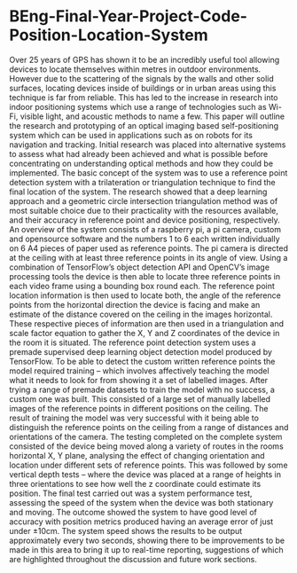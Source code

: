 # BEng-Final-Year-Project-Code-Position-Location-System
Over 25 years of GPS has shown it to be an incredibly useful tool allowing devices to locate
themselves within metres in outdoor environments. However due to the scattering of the signals by
the walls and other solid surfaces, locating devices inside of buildings or in urban areas using this
technique is far from reliable. This has led to the increase in research into indoor positioning systems
which use a range of technologies such as Wi-Fi, visible light, and acoustic methods to name a few.
This paper will outline the research and prototyping of an optical imaging based self-positioning
system which can be used in applications such as on robots for its navigation and tracking.
Initial research was placed into alternative systems to assess what had already been achieved and
what is possible before concentrating on understanding optical methods and how they could be
implemented. The basic concept of the system was to use a reference point detection system with a
trilateration or triangulation technique to find the final location of the system. The research showed
that a deep learning approach and a geometric circle intersection triangulation method was of most
suitable choice due to their practicality with the resources available, and their accuracy in reference
point and device positioning, respectively.
An overview of the system consists of a raspberry pi, a pi camera, custom and opensource software
and the numbers 1 to 6 each written individually on 6 A4 pieces of paper used as reference points.
The pi camera is directed at the ceiling with at least three reference points in its angle of view. Using
a combination of TensorFlow’s object detection API and OpenCV’s image processing tools the device
is then able to locate three reference points in each video frame using a bounding box round each.
The reference point location information is then used to locate both, the angle of the reference
points from the horizontal direction the device is facing and make an estimate of the distance
covered on the ceiling in the images horizontal. These respective pieces of information are then used
in a triangulation and scale factor equation to gather the X, Y and Z coordinates of the device in the
room it is situated.
The reference point detection system uses a premade supervised deep learning object detection
model produced by TensorFlow. To be able to detect the custom written reference points the model
required training – which involves affectively teaching the model what it needs to look for from
showing it a set of labelled images. After trying a range of premade datasets to train the model with
no success, a custom one was built. This consisted of a large set of manually labelled images of the
reference points in different positions on the ceiling. The result of training the model was very
successful with it being able to distinguish the reference points on the ceiling from a range of
distances and orientations of the camera.
The testing completed on the complete system consisted of the device being moved along a variety
of routes in the rooms horizontal X, Y plane, analysing the effect of changing orientation and location
under different sets of reference points. This was followed by some vertical depth tests – where the
device was placed at a range of heights in three orientations to see how well the z coordinate could
estimate its position. The final test carried out was a system performance test, assessing the speed
of the system when the device was both stationary and moving.
The outcome showed the system to have good level of accuracy with position metrics produced
having an average error of just under ±10cm. The system speed shows the results to be output
approximately every two seconds, showing there to be improvements to be made in this area to
bring it up to real-time reporting, suggestions of which are highlighted throughout the discussion
and future work sections. 
